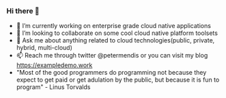 ### Hi there 👋

- 🔭 I’m currently working on enterprise grade cloud native applications
- 👯 I’m looking to collaborate on some cool cloud native platform toolsets
- 💬 Ask me about anything related to cloud technologies(public, private, hybrid, multi-cloud)
- 📫 Reach me through twitter @petermendis or you can visit my blog https://exampledemo.work
- "Most of the good programmers do programming not because they expect to get paid or get adulation by the public, but because it is fun to program" - Linus Torvalds
